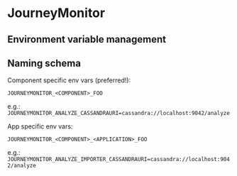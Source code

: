 # JourneyMonitor

## Environment variable management


## Naming schema

Component specific env vars (preferred!):

`JOURNEYMONITOR_<COMPONENT>_FOO`

e.g.: `JOURNEYMONITOR_ANALYZE_CASSANDRAURI=cassandra://localhost:9042/analyze`


App specific env vars:

`JOURNEYMONITOR_<COMPONENT>_<APPLICATION>_FOO`

e.g.: `JOURNEYMONITOR_ANALYZE_IMPORTER_CASSANDRAURI=cassandra://localhost:9042/analyze`
